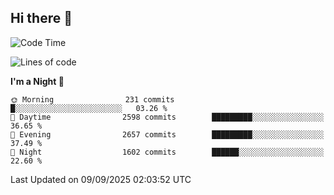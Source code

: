 ## Hi there 👋

<!--
**Wangmerlyn/Wangmerlyn** is a ✨ _special_ ✨ repository because its `README.md` (this file) appears on your GitHub profile.

Here are some ideas to get you started:

- 🔭 I’m currently working on ...
- 🌱 I’m currently learning ...
- 👯 I’m looking to collaborate on ...
- 🤔 I’m looking for help with ...
- 💬 Ask me about ...
- 📫 How to reach me: ...
- 😄 Pronouns: ...
- ⚡ Fun fact: ...
-->
<!--START_SECTION:waka-->
![Code Time](http://img.shields.io/badge/Code%20Time-542%20hrs%2021%20mins-blue)

![Lines of code](https://img.shields.io/badge/From%20Hello%20World%20I%27ve%20Written-41.7%20million%20lines%20of%20code-blue)

**I'm a Night 🦉** 

```text
🌞 Morning                231 commits         █░░░░░░░░░░░░░░░░░░░░░░░░   03.26 % 
🌆 Daytime                2598 commits        █████████░░░░░░░░░░░░░░░░   36.65 % 
🌃 Evening                2657 commits        █████████░░░░░░░░░░░░░░░░   37.49 % 
🌙 Night                  1602 commits        ██████░░░░░░░░░░░░░░░░░░░   22.60 % 
```



 Last Updated on 09/09/2025 02:03:52 UTC
<!--END_SECTION:waka-->
